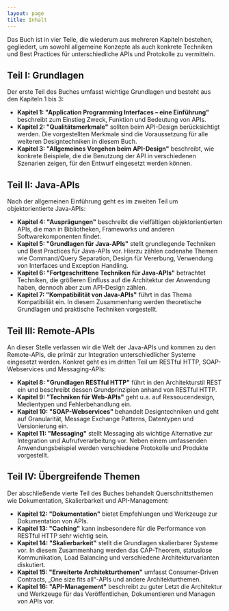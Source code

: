 ```yaml
---
layout: page
title: Inhalt
---
```

Das Buch ist in vier Teile, die wiederum aus mehreren Kapiteln bestehen, gegliedert, um sowohl allgemeine Konzepte als auch konkrete Techniken und Best Practices für unterschiedliche APIs und Protokolle zu vermitteln.

## Teil I: Grundlagen

Der erste Teil des Buches umfasst wichtige Grundlagen und besteht aus den Kapiteln 1 bis 3:

* **Kapitel 1: "Application Programming Interfaces – eine Einführung"** beschreibt zum Einstieg Zweck, Funktion und Bedeutung von APIs.
* **Kapitel 2: "Qualitätsmerkmale"** sollten beim API-Design berücksichtigt werden. Die vorgestellten Merkmale sind die Voraussetzung für alle weiteren Designtechniken in diesem Buch.
* **Kapitel 3: "Allgemeines Vorgehen beim API-Design"** beschreibt, wie konkrete Beispiele, die die Benutzung der API in verschiedenen Szenarien zeigen, für den Entwurf eingesetzt werden können.

## Teil II: Java-APIs

Nach der allgemeinen Einführung geht es im zweiten Teil um objektorientierte Java-APIs:

* **Kapitel 4: "Ausprägungen"** beschreibt die vielfältigen objektorientierten APIs, die man in Bibliotheken, Frameworks und anderen Softwarekomponenten findet.
* **Kapitel 5: "Grundlagen für Java-APIs"** stellt grundlegende Techniken und Best Practices für Java-APIs vor. Hierzu zählen codenahe Themen wie Command/Query Separation, Design für Vererbung, Verwendung von Interfaces und Exception Handling.
* **Kapitel 6: "Fortgeschrittene Techniken für Java-APIs"** betrachtet Techniken, die größeren Einfluss auf die Architektur der Anwendung haben, dennoch aber zum API-Design zählen.
* **Kapitel 7: "Kompatibilität von Java-APIs"** führt in das Thema Kompatibiliät ein. In diesem Zusammenhang werden theoretische Grundlagen und praktische Techniken vorgestellt.

## Teil III: Remote-APIs

An dieser Stelle verlassen wir die Welt der Java-APIs und kommen zu den Remote-APIs, die primär zur Integration unterschiedlicher Systeme eingesetzt werden. Konkret geht es im dritten Teil um RESTful HTTP, SOAP-Webservices und Messaging-APIs:

* **Kapitel 8: "Grundlagen RESTful HTTP"** führt in den Architekturstil REST ein und beschreibt dessen Grundprinzipien anhand von RESTful HTTP.
* **Kapitel 9: "Techniken für Web-APIs"** geht u.a. auf Ressoucendesign, Medientypen und Fehlerbehandlung ein.
* **Kapitel 10: "SOAP-Webservices"** behandelt Designtechniken und geht auf Granularität, Message Exchange Patterns, Datentypen und Versionierung ein.
* **Kapitel 11: "Messaging"** stellt Messaging als wichtige Alternative zur Integration und Aufrufverarbeitung vor. Neben einem umfassenden Anwendungsbeispiel werden verschiedene Protokolle und Produkte vorgestellt.

## Teil IV: Übergreifende Themen

Der abschließende vierte Teil des Buches behandelt Querschnittsthemen wie Dokumentation, Skalierbarkeit und API-Management:

* **Kapitel 12: "Dokumentation"** bietet Empfehlungen und Werkzeuge zur Dokumentation von APIs.
* **Kapitel 13: "Caching"** kann insbesondere für die Performance von RESTful HTTP sehr wichtig sein.
* **Kapitel 14: "Skalierbarkeit"** stellt die Grundlagen skalierbarer Systeme vor. In diesem Zusammenhang werden das CAP-Theorem, statuslose Kommunikation, Load Balancing und verschiedene Architekturvarianten diskutiert. 
* **Kapitel 15: "Erweiterte Architekturthemen"** umfasst Consumer-Driven Contracts, „One size fits all“-APIs und andere Architekturthemen.
* **Kapitel 16: "API-Management"** beschreibt zu guter Letzt die Architektur und Werkzeuge für das Veröffentlichen, Dokumentieren und Managen von APIs vor.